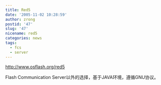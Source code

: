```yaml
---
title: Red5
date: '2005-11-02 10:28:59'
author: zrong
postid: '47'
slug: '47'
nicename: red5
categories: news
tags:
  - fcs
  - server
---
```


<http://www.osflash.org/red5>

Flash Communication Server以外的选择，基于JAVA环境，遵循GNU协议。

